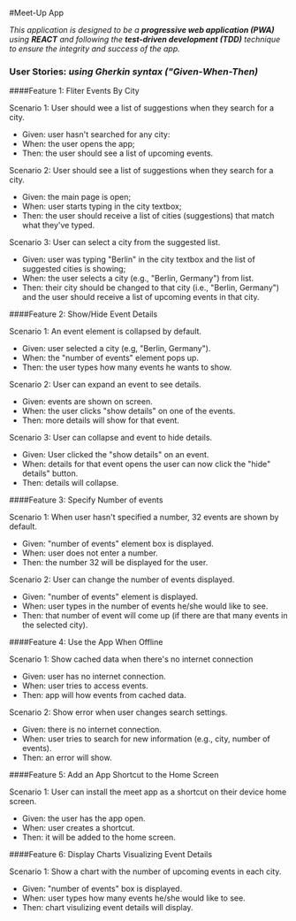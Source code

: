 #Meet-Up App

_This application is designed to be a **progressive web application (PWA)** using **REACT** and following the **test-driven development (TDD)** technique to ensure the integrity and success of the app._

### User Stories: _using Gherkin syntax ("Given-When-Then)_

####Feature 1: Fliter Events By City

Scenario 1: User should wee a list of suggestions when they search for a city.
* Given: user hasn't searched for any city:
* When: the user opens the app;
* Then: the user should see a list of upcoming events.

Scenario 2: User should see a list of suggestions when they search for a city.

* Given: the main page is open;
* When: user starts typing in the city textbox;
* Then: the user should receive a list of cities (suggestions) that match what they've typed.

Scenario 3: User can select a city from the suggested list.

* Given: user was typing "Berlin" in the city textbox and the list of suggested cities is showing; 
* When: the user selects a city (e.g., "Berlin, Germany") from list.
* Then: their city should be changed to that city (i.e., "Berlin, Germany") and the user should receive a list of upcoming events in that city.

####Feature 2: Show/Hide Event Details

Scenario 1: An event element is collapsed by default.

* Given: user selected a city (e.g, "Berlin, Germany").
* When: the "number of events" element pops up.
* Then: the user types how many events he wants to show.

Scenario 2: User can expand an event to see details.

* Given: events are shown on screen.
* When: the user clicks "show details" on one of the events.
* Then: more details will show for that event.

Scenario 3: User can collapse and event to hide details.

* Given: User clicked the "show details" on an event.
* When: details for that event opens the user can now click the "hide" details" button.
* Then: details will collapse.

####Feature 3: Specify Number of events

Scenario 1: When user hasn't specified a number, 32 events are shown by default.

* Given: "number of events" element box is displayed.
* When: user does not enter a number.
* Then: the number 32 will be displayed for the user.

Scenario 2: User can change the number of events displayed.

* Given: "number of events" element is displayed.
* When: user types in the number of events he/she would like to see.
* Then: that number of event will come up (if there are that many events in the selected city).

####Feature 4: Use the App When Offline

Scenario 1: Show cached data when there's no internet connection

* Given: user has no internet connection.
* When: user tries to access events.
* Then: app will how events from cached data.

Scenario 2: Show error when user changes search settings.

* Given: there is no internet connection.
* When: user tries to search for new information (e.g., city, number of events).
* Then: an error will show.

####Feature 5: Add an App Shortcut to the Home Screen

Scenario 1: User can install the meet app as a shortcut on their device home screen.

* Given: the user has the app open.
* When: user creates a shortcut.
* Then: it will be added to the home screen.

####Feature 6: Display Charts Visualizing Event Details

Scenario 1: Show a chart with the number of upcoming events in each city.

* Given: "number of events" box is displayed.
* When: user types how many events he/she would like to see.
* Then: chart visulizing event details will display.